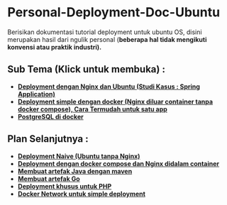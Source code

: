# Personal-Deployment-Doc-Ubuntu
Berisikan dokumentasi tutorial deployment untuk ubuntu OS, disini merupakan hasil dari ngulik personal (<b>beberapa hal tidak mengikuti konvensi atau praktik industri<b>).

## Sub Tema (Klick untuk membuka) :
- <a href="https://github.com/Nanang-Wahyudi/DeployMOOC">Deployment dengan Nginx dan Ubuntu (Studi Kasus : Spring Application) </a> 
- <a href="https://github.com/Habbatul/Personal-Deployment-Doc-Ubuntu/blob/main/Simple-Deployment-withDocker-NginxOutside.md">Deployment simple dengan docker (Nginx diluar container tanpa docker compose), <b>Cara Termudah untuk satu app</b></a>
- <a href="https://github.com/Habbatul/Personal-Deployment-Doc-Ubuntu/blob/main/postgresinDocker.md">PostgreSQL di docker</a>

## Plan Selanjutnya :
- <a href="">Deployment Naive (Ubuntu tanpa Nginx)</a>
- <a href="">Deployment dengan docker compose dan Nginx didalam container</a>
- <a href="">Membuat artefak Java dengan maven</a>
- <a href="">Membuat artefak Go</a>
- <a href="">Deployment khusus untuk PHP</a>
- <a href="">Docker Network untuk simple deployment</a>
